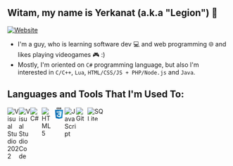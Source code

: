 ## Witam, my name is Yerkanat (a.k.a "Legion") 👋

[![Website](https://img.shields.io/website?label=legion2809.github.io&style=for-the-badge&url=https%3A%2F%2Flegion2809.github.io)](https://legion2809.github.io)

- I'm a guy, who is learning software dev :computer: and web programming :globe_with_meridians: and likes playing videogames :video_game: :)
- Mostly, I'm oriented on `C#` programming language, but also I'm interested in `C/C++`, `Lua`, `HTML/CSS/JS + PHP/Node.js` and `Java`.

## Languages and Tools That I'm Used To:

<img align="left" href="https://visualstudio.microsoft.com/vs/" title="Visual Studio 2022" alt="Visual Studio 2022" width="26px" src="https://upload.wikimedia.org/wikipedia/commons/2/2c/Visual_Studio_Icon_2022.svg"/>

<img align="left" href="https://code.visualstudio.com/" title="Visual Studio Code" alt="Visual Studio Code" width="26px" src="https://cdn.cdnlogo.com/logos/v/82/visual-studio-code.svg" />

<img align="left" href="https://dotnet.microsoft.com/en-us/languages/csharp" title="C#" alt="C#" width="26px" src="https://cdn.cdnlogo.com/logos/c/27/c.svg" />

<img align="left" title="HTML5" alt="HTML5" width="26px" src="https://upload.wikimedia.org/wikipedia/commons/6/61/HTML5_logo_and_wordmark.svg" />
                                                                                                                                              
<img align="left" title="CSS3" alt="CSS3" width="26px" src="https://raw.githubusercontent.com/github/explore/80688e429a7d4ef2fca1e82350fe8e3517d3494d/topics/css/css.png"/>

<img align="left" href="https://www.javascript.com/" title="JavaScript" alt="JavaScript" width="26px" src="https://upload.wikimedia.org/wikipedia/commons/9/99/Unofficial_JavaScript_logo_2.svg" />

<img align="left" href="https://git-scm.com/" title="Git" alt="Git" width="26px" src="https://upload.wikimedia.org/wikipedia/commons/3/3f/Git_icon.svg" />

<img align="left" href="https://www.sqlite.org" title="SQLite" alt="SQLite" width="40px" height="30px" src="https://upload.wikimedia.org/wikipedia/commons/3/38/SQLite370.svg" />

<!--
**legion2809/legion2809** is a ✨ _special_ ✨ repository because its `README.md` (this file) appears on your GitHub profile.

Here are some ideas to get you started:

- 🔭 I’m currently working on ...
- 🌱 I’m currently learning ...
- 👯 I’m looking to collaborate on ...
- 🤔 I’m looking for help with ...
- 💬 Ask me about ...
- 📫 How to reach me: ...
- 😄 Pronouns: ...
- ⚡ Fun fact: ...
-->
